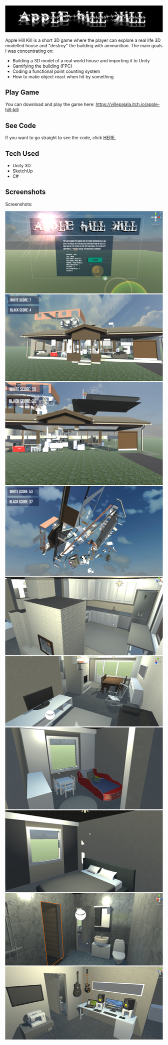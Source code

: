 ![](Apple%20Hill%20Kill/images/Logo.jpg)

Apple Hill Kill is a short 3D game where the player can explore a real life 3D modelled house and "destroy" the building with ammunition. The main goals I was concentrating on:

* Building a 3D model of a real world house and importing it to Unity
* Gamifying the building (FPC)
* Coding a functional point counting system
* How to make object react when hit by something

## Play Game

You can download and play the game here: https://villepajala.itch.io/apple-hill-kill

## See Code

If you want to go straight to see the code, click [HERE.](Apple%20Hill%20Kill/Assets/Scripts)

## Tech Used

* Unity 3D
* SketchUp
* C#

## Screenshots

Screenshots:

![](Apple%20Hill%20Kill/images/Apple%20Hill%20Kill%207.png)
![](Apple%20Hill%20Kill/images/Apple%20Hill%20Kill%208.png)
![](Apple%20Hill%20Kill/images/Apple%20Hill%20Kill%209.png)
![](Apple%20Hill%20Kill/images/Apple%20Hill%20Kill%2010.png)
![](Apple%20Hill%20Kill/images/Apple%20Hill%20Kill%201.png)
![](Apple%20Hill%20Kill/images/Apple%20Hill%20Kill%202.png)
![](Apple%20Hill%20Kill/images/Apple%20Hill%20Kill%203.png)
![](Apple%20Hill%20Kill/images/Apple%20Hill%20Kill%204.png)
![](Apple%20Hill%20Kill/images/Apple%20Hill%20Kill%205.png)
![](Apple%20Hill%20Kill/images/Apple%20Hill%20Kill%206.png)



